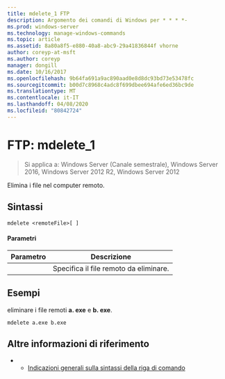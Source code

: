 ```yaml
---
title: mdelete_1 FTP
description: Argomento dei comandi di Windows per * * * *-
ms.prod: windows-server
ms.technology: manage-windows-commands
ms.topic: article
ms.assetid: 8a80a8f5-e880-40a8-abc9-29a41836844f vhorne
author: coreyp-at-msft
ms.author: coreyp
manager: dongill
ms.date: 10/16/2017
ms.openlocfilehash: 9b64fa691a9ac890aad0e8d8dc93bd73e53478fc
ms.sourcegitcommit: b00d7c8968c4adc8f699dbee694afe6ed36bc9de
ms.translationtype: MT
ms.contentlocale: it-IT
ms.lasthandoff: 04/08/2020
ms.locfileid: "80842724"
---
```

# <a name="ftp-mdelete_1"></a>FTP: mdelete_1

>Si applica a: Windows Server (Canale semestrale), Windows Server 2016, Windows Server 2012 R2, Windows Server 2012

Elimina i file nel computer remoto.   
## <a name="syntax"></a>Sintassi  
```  
mdelete <remoteFile>[ ]  
```  
#### <a name="parameters"></a>Parametri  

|  Parametro   |             Descrizione              |
|--------------|--------------------------------------|
| <remoteFile> | Specifica il file remoto da eliminare. |

## <a name="examples"></a><a name=BKMK_Examples></a>Esempi  
eliminare i file remoti **a. exe** e **b. exe**.  
```  
mdelete a.exe b.exe  
```  
## <a name="additional-references"></a>Altre informazioni di riferimento  
-   - [Indicazioni generali sulla sintassi della riga di comando](command-line-syntax-key.md)  
